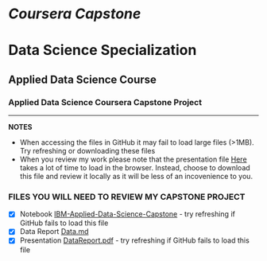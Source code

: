 # _Coursera Capstone_
# Data Science Specialization
## Applied Data Science Course
### Applied Data Science Coursera Capstone Project
<hr>

**NOTES** 

- When accessing the files in GitHub it may fail to load large files (>1MB). Try refreshing or downloading these files
- When you review my work please note that the presentation file [Here](https://github.com/unixdev0/DataScience/blob/master/DataReport.pdf) takes a lot of time to load in the browser. Instead, choose to download this file and review it locally as it will be less of an incovenience to you.

### FILES YOU WILL NEED TO REVIEW MY CAPSTONE PROJECT

- [x] Notebook [IBM-Applied-Data-Science-Capstone](https://github.com/unixdev0/DataScience/blob/master/IBM-Applied-Data-Science-Capstone.ipynb) - try refreshing if GitHub fails to load this file
- [x] Data Report [Data.md](https://github.com/unixdev0/DataScience/blob/master/DATA.md)
- [x] Presentation [DataReport.pdf](https://github.com/unixdev0/DataScience/blob/master/DataReport.pdf) - try refreshing if GitHub fails to load this file

